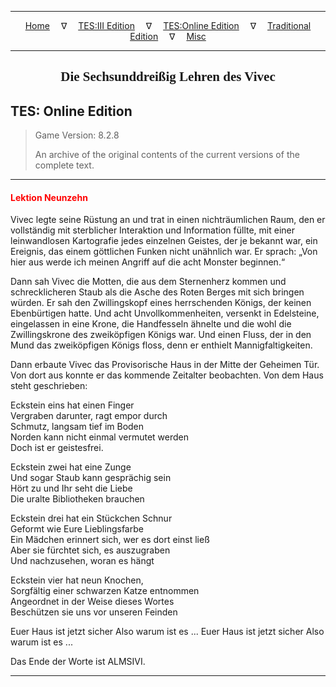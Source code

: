 
---

<!-- Jekyll Page Links -->

<center>
<a href="../../../../index.html">Home</a>
&emsp;&nabla;&emsp;
<a href="../../../index-tes3.html">TES:III Edition</a>
&emsp;&nabla;&emsp;
<a href="../../../index-teso.html">TES:Online Edition</a>
&emsp;&nabla;&emsp;
<a href="../../../index-traditional.html">Traditional Edition</a>
&emsp;&nabla;&emsp;
<a href="../../../index-misc.html">Misc</a>
</center>

<!-- Markdown Body Below: -->

---

<center>
<h2><span style="font-family:Georgia">Die Sechsunddreißig Lehren des Vivec</span></h2>
</center>

## TES: Online Edition

> Game Version: 8.2.8
>
> An archive of the original contents of the current versions of the complete text.

---

#### <span style="color:red">Lektion Neunzehn</span>

Vivec legte seine Rüstung an und trat in einen nichträumlichen Raum, den er vollständig mit sterblicher Interaktion und Information füllte, mit einer leinwandlosen Kartografie jedes einzelnen Geistes, der je bekannt war, ein Ereignis, das einem göttlichen Funken nicht unähnlich war. Er sprach: „Von hier aus werde ich meinen Angriff auf die acht Monster beginnen.“

Dann sah Vivec die Motten, die aus dem Sternenherz kommen und schrecklicheren Staub als die Asche des Roten Berges mit sich bringen würden. Er sah den Zwillingskopf eines herrschenden Königs, der keinen Ebenbürtigen hatte. Und acht Unvollkommenheiten, versenkt in Edelsteine, eingelassen in eine Krone, die Handfesseln ähnelte und die wohl die Zwillingskrone des zweiköpfigen Königs war. Und einen Fluss, der in den Mund das zweiköpfigen Königs floss, denn er enthielt Mannigfaltigkeiten.

Dann erbaute Vivec das Provisorische Haus in der Mitte der Geheimen Tür. Von dort aus konnte er das kommende Zeitalter beobachten. Von dem Haus steht geschrieben:

Eckstein eins hat einen Finger\
Vergraben darunter, ragt empor durch\
Schmutz, langsam tief im Boden\
Norden kann nicht einmal vermutet werden\
Doch ist er geistesfrei.

Eckstein zwei hat eine Zunge\
Und sogar Staub kann gesprächig sein\
Hört zu und Ihr seht die Liebe\
Die uralte Bibliotheken brauchen

Eckstein drei hat ein Stückchen Schnur\
Geformt wie Eure Lieblingsfarbe\
Ein Mädchen erinnert sich, wer es dort einst ließ\
Aber sie fürchtet sich, es auszugraben\
Und nachzusehen, woran es hängt

Eckstein vier hat neun Knochen,\
Sorgfältig einer schwarzen Katze entnommen\
Angeordnet in der Weise dieses Wortes\
Beschützen sie uns vor unseren Feinden

Euer Haus ist jetzt sicher
Also warum ist es ...
Euer Haus ist jetzt sicher
Also warum ist es ...

Das Ende der Worte ist ALMSIVI.

---

